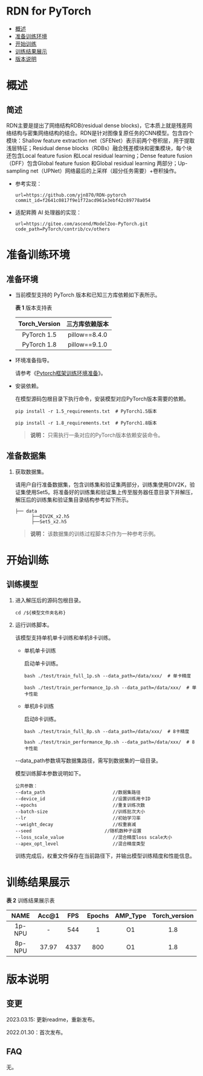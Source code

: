 # RDN for PyTorch

-   [概述](概述.md)
-   [准备训练环境](准备训练环境.md)
-   [开始训练](开始训练.md)
-   [训练结果展示](训练结果展示.md)
-   [版本说明](版本说明.md)

# 概述

## 简述

RDN主要是提出了网络结构RDB(residual dense blocks)，它本质上就是残差网络结构与密集网络结构的结合。RDN是针对图像复原任务的CNN模型。包含四个模块：Shallow feature extraction net（SFENet）表示前两个卷积层，用于提取浅层特征；Residual dense blocks（RDBs）融合残差模块和密集模块，每个块还包含Local feature fusion 和Local residual learning；Dense feature fusion（DFF）包含Global feature fusion 和Global residual learning 两部分；Up-sampling net（UPNet）网络最后的上采样（超分任务需要）+卷积操作。

- 参考实现：

  ```
  url=https://github.com/yjn870/RDN-pytorch
  commit_id=f2641c0817f9e1f72acd961e3ebf42c89778a054
  ```

- 适配昇腾 AI 处理器的实现：

  ```
  url=https://gitee.com/ascend/ModelZoo-PyTorch.git
  code_path=PyTorch/contrib/cv/others
  ```


# 准备训练环境

## 准备环境

- 当前模型支持的 PyTorch 版本和已知三方库依赖如下表所示。

  **表 1**  版本支持表

  | Torch_Version      | 三方库依赖版本                                 |
  | :--------: | :----------------------------------------------------------: |
  | PyTorch 1.5 | pillow==8.4.0 |
  | PyTorch 1.8 | pillow==9.1.0 |
  
- 环境准备指导。

  请参考《[Pytorch框架训练环境准备](https://www.hiascend.com/document/detail/zh/ModelZoo/pytorchframework/ptes)》。
  
- 安装依赖。

  在模型源码包根目录下执行命令，安装模型对应PyTorch版本需要的依赖。
  ```
  pip install -r 1.5_requirements.txt  # PyTorch1.5版本
  
  pip install -r 1.8_requirements.txt  # PyTorch1.8版本
  ```
  > **说明：** 
  >只需执行一条对应的PyTorch版本依赖安装命令。


## 准备数据集

1. 获取数据集。

   请用户自行准备数据集，包含训练集和验证集两部分，训练集使用DIV2K，验证集使用Set5。将准备好的训练集和验证集上传至服务器任意目录下并解压，解压后的训练集和验证集目录结构参考如下所示。

   ```
   ├── data
         ├──DIV2K_x2.h5
         ├──Set5_x2.h5                 
   ```

   > **说明：** 
   > 该数据集的训练过程脚本只作为一种参考示例。  


# 开始训练

## 训练模型

1. 进入解压后的源码包根目录。

   ```
   cd /${模型文件夹名称} 
   ```

2. 运行训练脚本。

   该模型支持单机单卡训练和单机8卡训练。

   - 单机单卡训练

     启动单卡训练。

     ```
     bash ./test/train_full_1p.sh --data_path=/data/xxx/  # 单卡精度
     
     bash ./test/train_performance_1p.sh --data_path=/data/xxx/  # 单卡性能
     ```

   - 单机8卡训练

     启动8卡训练。

     ```
     bash ./test/train_full_8p.sh --data_path=/data/xxx/  # 8卡精度
     
     bash ./test/train_performance_8p.sh --data_path=/data/xxx/  # 8卡性能
     ```

   --data_path参数填写数据集路径，需写到数据集的一级目录。

   模型训练脚本参数说明如下。

   ```
   公共参数：
   --data_path                         //数据集路径
   --device_id                         //设置训练用卡ID
   --epochs                            //重复训练次数
   --batch-size                        //训练批次大小
   --lr                                //初始学习率
   --weight_decay                      //权重衰减
   --seed      					    //随机数种子设置
   --loss_scale_value                  //混合精度loss scale大小
   --apex_opt_level                    //混合精度类型
   ```
   
   训练完成后，权重文件保存在当前路径下，并输出模型训练精度和性能信息。

# 训练结果展示

**表 2**  训练结果展示表

| NAME    | Acc@1  | FPS      | Epochs | AMP_Type | Torch_version |
| :-----: | :-----: | :------: | :----: | :------: | :----------: |
| 1p-NPU  | -      | 544      | 1      | O1       | 1.8           |
| 8p-NPU  | 37.97  | 4337     | 800    | O1       | 1.8           |

# 版本说明

## 变更

2023.03.15: 更新readme，重新发布。

2022.01.30：首次发布。

## FAQ

无。